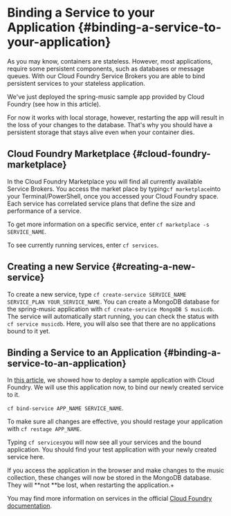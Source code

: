 # Binding a Service to your Application {#binding-a-service-to-your-application}

As you may know, containers are stateless. However, most applications, require some persistent components, such as databases or message queues. With our Cloud Foundry Service Brokers you are able to bind persistent services to your stateless application.

We've just deployed the spring-music sample app provided by Cloud Foundry \(see how in this article\).

For now it works with local storage, however, restarting the app will result in the loss of your changes to the database. That's why you should have a persistent storage that stays alive even when your container dies.

## Cloud Foundry Marketplace {#cloud-foundry-marketplace}

In the Cloud Foundry Marketplace you will find all currently available Service Brokers. You access the market place by typing`cf marketplace`into your Terminal/PowerShell, once you accessed your Cloud Foundry space. Each service has correlated service plans that define the size and performance of a service.

To get more information on a specific service, enter `cf marketplace -s SERVICE_NAME`.

To see currently running services, enter `cf services`.

## Creating a new Service {#creating-a-new-service}

To create a new service, type `cf create-service SERVICE_NAME SERVICE_PLAN YOUR_SERVICE_NAME`. You can create a MongoDB database for the spring-music application with `cf create-service MongoDB S musicdb`. The service will automatically start running, you can check the status with `cf service musicdb`. Here, you will also see that there are no applications bound to it yet.

## Binding a Service to an Application {#binding-a-service-to-an-application}

In [this article](https://meshcloud.gitbooks.io/meshcloud/content/paas/deploying-an-application-to-cloud-foundry.html), we showed how to deploy a sample application with Cloud Foundry. We will use this application now, to bind our newly created service to it.

`cf bind-service APP_NAME SERVICE_NAME`.

To make sure all changes are effective, you should restage your application with `cf restage APP_NAME`.

Typing `cf services`you will now see all your services and the bound application. You should find your test application with your newly created service here.

If you access the application in the browser and make changes to the music collection, these changes will now be stored in the MongoDB database. They will **not **be lost, when restarting the application.+

You may find more information on services in the official [Cloud Foundry documentation](https://docs.cloudfoundry.org/devguide/services/managing-services.html#bind).



